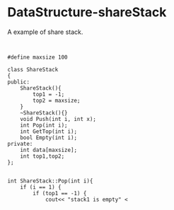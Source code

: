 # DataStructure-shareStack
A example of share stack.
<pre><code>

#define maxsize 100

class ShareStack
{
public:
    ShareStack(){
        top1 = -1;
        top2 = maxsize;
    }
    ~ShareStack(){}
    void Push(int i, int x);
    int Pop(int i);
    int GetTop(int i);
    bool Empty(int i);
private:
    int data[maxsize];
    int top1,top2;
};


int ShareStack::Pop(int i){
    if (i == 1) {
        if (top1 == -1) {
            cout<< "stack1 is empty" <<endl;
        }else{
            return data[top1--];
        }
    }
    if (i == 2) {
        if (top2 == maxsize) {
            cout<< "stack2 is empty" <<endl;
        }else{
            return data[top2++];
        }
    }
    return 10000;
}

int ShareStack::GetTop(int i)
{
    if (i == 1) {
        if (top1 == -1) {
            cout<< "stack1 is empty" <<endl;
        }else{
            return data[top1];
        }
    }
    if (i == 2) {
        if (top1 == maxsize) {
            cout<< "stack2 is empty" <<endl;
        }else{
            return data[top2];
        }
    }
    return 10000;
}

bool ShareStack::Empty(int i)
{
    if (i == 1) {
        if (top1 == -1) {
            return true;
        }
        else return false;
    }
    if (i == 2) {
        if (top2 == maxsize) {
            return true;
        }
        else return false;
    }
    return 100000;
}

void ShareStack::Push(int i, int x)
{
    if (top1 == top2-1) {
        cout<< "stack is full" <<endl;
        return;
    }
    if (i == 1) {
        data[++top1] = x;
    }
    if (i == 2) {
        data[--top2] = x;
    }
}

</code></pre>
